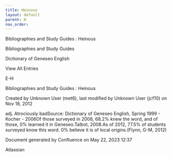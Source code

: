 ```yaml
---
title: Heinous
layout: default
parent: H
nav_order:
---
```


Bibliographies and Study Guides : Heinous

Bibliographies and Study Guides

Dictionary of Geneseo English

View All Entries

E-H

Bibliographies and Study Guides : Heinous

Created by  Unknown User (met6), last modified by  Unknown User (jcf10) on Nov 18, 2012

adj. Atrociously badSource: Dictionary of Geneseo English, Spring 1999 - Kocher - 2006Of those surveyed in 2008, 68.2% knew the word, and of those, 0% learned it in Geneseo.Talbot, 2008.As of 2012, 77.5% of students surveyed know this word. 0% believe it is of local origins.(Flynn, G-M, 2012)

Document generated by Confluence on May 22, 2023 12:37

Atlassian
